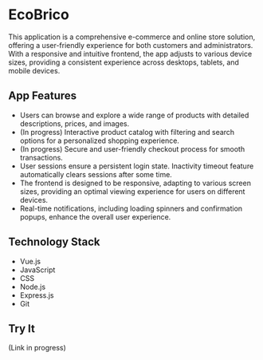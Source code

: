 # EcoBrico

This application is a comprehensive e-commerce and online store solution, offering a user-friendly experience for both customers and administrators.
With a responsive and intuitive frontend, the app adjusts to various device sizes, providing a consistent experience across desktops, tablets, and mobile devices.

## App Features
- Users can browse and explore a wide range of products with detailed descriptions, prices, and images.
- (In progress) Interactive product catalog with filtering and search options for a personalized shopping experience.
- (In progress) Secure and user-friendly checkout process for smooth transactions.
- User sessions ensure a persistent login state. Inactivity timeout feature automatically clears sessions after some time.
- The frontend is designed to be responsive, adapting to various screen sizes, providing an optimal viewing experience for users on different devices.
- Real-time notifications, including loading spinners and confirmation popups, enhance the overall user experience.

## Technology Stack
- Vue.js
- JavaScript
- CSS
- Node.js
- Express.js
- Git

## Try It
(Link in progress)
